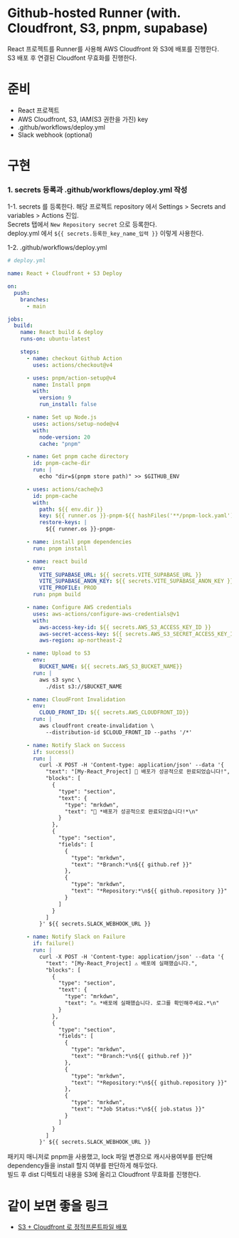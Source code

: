 # Github-hosted Runner (with. Cloudfront, S3, pnpm, supabase)

React 프로젝트를 Runner를 사용해 AWS Cloudfront 와 S3에 배포를 진행한다.  
S3 배포 후 연결된 Cloudfont 무효화를 진행한다.

# 준비

- React 프로젝트
- AWS Cloudfront, S3, IAM(S3 권한을 가진) key
- .github/workflows/deploy.yml
- Slack webhook (optional)

# 구현

### 1. secrets 등록과 .github/workflows/deploy.yml 작성

1-1. secrets 를 등록한다.
해당 프로젝트 repository 에서 Settings > Secrets and variables > Actions 진입.  
Secrets 탭에서 `New Repository secret` 으로 등록한다.  
deploy.yml 에서 `${{ secrets.등록한_key_name_입력 }}` 이렇게 사용한다.

1-2. .github/workflows/deploy.yml

```yaml
# deploy.yml

name: React + Cloudfront + S3 Deploy

on:
  push:
    branches:
      - main

jobs:
  build:
    name: React build & deploy
    runs-on: ubuntu-latest

    steps:
      - name: checkout Github Action
        uses: actions/checkout@v4

      - uses: pnpm/action-setup@v4
        name: Install pnpm
        with:
          version: 9
          run_install: false

      - name: Set up Node.js
        uses: actions/setup-node@v4
        with:
          node-version: 20
          cache: "pnpm"

      - name: Get pnpm cache directory
        id: pnpm-cache-dir
        run: |
          echo "dir=$(pnpm store path)" >> $GITHUB_ENV

      - uses: actions/cache@v3
        id: pnpm-cache
        with:
          path: ${{ env.dir }}
          key: ${{ runner.os }}-pnpm-${{ hashFiles('**/pnpm-lock.yaml') }}
          restore-keys: |
            ${{ runner.os }}-pnpm-

      - name: install pnpm dependencies
        run: pnpm install

      - name: react build
        env:
          VITE_SUPABASE_URL: ${{ secrets.VITE_SUPABASE_URL }}
          VITE_SUPABASE_ANON_KEY: ${{ secrets.VITE_SUPABASE_ANON_KEY }}
          VITE_PROFILE: PROD
        run: pnpm build

      - name: Configure AWS credentials
        uses: aws-actions/configure-aws-credentials@v1
        with:
          aws-access-key-id: ${{ secrets.AWS_S3_ACCESS_KEY_ID }}
          aws-secret-access-key: ${{ secrets.AWS_S3_SECRET_ACCESS_KEY_ID }}
          aws-region: ap-northeast-2

      - name: Upload to S3
        env:
          BUCKET_NAME: ${{ secrets.AWS_S3_BUCKET_NAME}}
        run: |
          aws s3 sync \
            ./dist s3://$BUCKET_NAME

      - name: CloudFront Invalidation
        env:
          CLOUD_FRONT_ID: ${{ secrets.AWS_CLOUDFRONT_ID}}
        run: |
          aws cloudfront create-invalidation \
            --distribution-id $CLOUD_FRONT_ID --paths '/*'

      - name: Notify Slack on Success
        if: success()
        run: |
          curl -X POST -H 'Content-type: application/json' --data '{
            "text": "[My-React_Project] 🚀 배포가 성공적으로 완료되었습니다!",
            "blocks": [
              {
                "type": "section",
                "text": {
                  "type": "mrkdwn",
                  "text": "🚀 *배포가 성공적으로 완료되었습니다!*\n"
                }
              },
              {
                "type": "section",
                "fields": [
                  {
                    "type": "mrkdwn",
                    "text": "*Branch:*\n${{ github.ref }}"
                  },
                  {
                    "type": "mrkdwn",
                    "text": "*Repository:*\n${{ github.repository }}"
                  }
                ]
              }
            ]
          }' ${{ secrets.SLACK_WEBHOOK_URL }}

      - name: Notify Slack on Failure
        if: failure()
        run: |
          curl -X POST -H 'Content-type: application/json' --data '{
            "text": "[My-React_Project] ⚠ 배포에 실패했습니다.",
            "blocks": [
              {
                "type": "section",
                "text": {
                  "type": "mrkdwn",
                  "text": "⚠ *배포에 실패했습니다. 로그를 확인해주세요.*\n"
                }
              },
              {
                "type": "section",
                "fields": [
                  {
                    "type": "mrkdwn",
                    "text": "*Branch:*\n${{ github.ref }}"
                  },
                  {
                    "type": "mrkdwn",
                    "text": "*Repository:*\n${{ github.repository }}"
                  },
                  {
                    "type": "mrkdwn",
                    "text": "*Job Status:*\n${{ job.status }}"
                  }
                ]
              }
            ]
          }' ${{ secrets.SLACK_WEBHOOK_URL }}
```

패키지 매니저로 pnpm을 사용했고, lock 파일 변경으로 캐시사용여부를 판단해 dependency들을 install 할지 여부를 판단하게 해두었다.  
빌드 후 dist 디렉토리 내용을 S3에 올리고 Cloudfront 무효화를 진행한다.

# 같이 보면 좋을 링크

- [S3 + Cloudfront 로 정적프론트파일 배포](https://github.com/kdw1521/TIL/blob/main/AWS/S3_Cloudfront_%EC%B6%94%EA%B0%80%ED%95%B4_%EC%A0%95%EC%A0%81%ED%94%84%EB%A1%A0%ED%8A%B8%ED%8C%8C%EC%9D%BC_%EC%84%9C%EB%B9%99.md)
